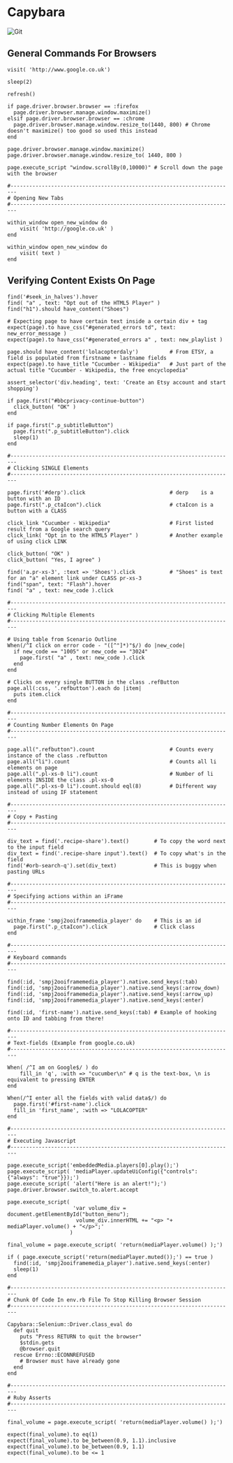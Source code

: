 # Capybara

![Git](hhttps://agiletesters.com.br/assets/uploads/files/1503668542413-eded01f4-6443-48a0-8ebe-cecd72894888-image.png)


## General Commands For Browsers

    visit( 'http://www.google.co.uk')

    sleep(2)
    
    refresh()

    if page.driver.browser.browser == :firefox
      page.driver.browser.manage.window.maximize()
    elsif page.driver.browser.browser == :chrome
      page.driver.browser.manage.window.resize_to(1440, 800) # Chrome doesn't maximize() too good so used this instead
    end

    page.driver.browser.manage.window.maximize()
    page.driver.browser.manage.window.resize_to( 1440, 800 )
    
    page.execute_script "window.scrollBy(0,10000)" # Scroll down the page with the browser
  
    #------------------------------------------------------------------------
    # Opening New Tabs
    #------------------------------------------------------------------------  

    within_window open_new_window do
        visit( 'http://google.co.uk' )
    end

    within_window open_new_window do
        visit( text )
    end

 ## Verifying Content Exists On Page
     
     
    find('#seek_in_halves').hover                       
    find( "a" , text: "Opt out of the HTML5 Player" )   
    find("h1").should have_content("Shoes")

    # Expecting page to have certain text inside a certain div + tag
    expect(page).to have_css("#generated_errors td", text: new_error_message )  
    expect(page).to have_css("#generated_errors a" , text: new_playlist )
    
    page.should have_content('lolacopterdaly')          # From ETSY, a field is populated from firstname + lastname fields
    expect(page).to have_title "Cucumber - Wikipedia"   # Just part of the actual title "Cucumber - Wikipedia, the free encyclopedia"

    assert_selector('div.heading', text: 'Create an Etsy account and start shopping') 

    if page.first("#bbcprivacy-continue-button")
      click_button( "OK" )
    end
    
    if page.first(".p_subtitleButton")
      page.first(".p_subtitleButton").click
      sleep(1)
    end

    #------------------------------------------------------------------------
    # Clicking SINGLE Elements
    #------------------------------------------------------------------------

    page.first('#derp').click                           # derp    is a button with an ID
    page.first(".p_ctaIcon").click                      # ctaIcon is a button with a CLASS

    click_link "Cucumber - Wikipedia"                   # First listed result from a Google search query
    click_link( "Opt in to the HTML5 Player" )          # Another example of using click LINK
    
    click_button( "OK" )
    click_button( "Yes, I agree" )
  
    find('a.pr-xs-3', :text => 'Shoes').click           # "Shoes" is text for an "a" element link under CLASS pr-xs-3
    find("span", text: "Flash").hover
    find( "a" , text: new_code ).click
  
    #------------------------------------------------------------------------
    # Clicking Multiple Elements
    #------------------------------------------------------------------------
  
    # Using table from Scenario Outline
    When(/^I click on error code - "([^"]*)"$/) do |new_code|
      if new_code == "1005" or new_code == "3024"
        page.first( "a" , text: new_code ).click
      end
    end

    # Clicks on every single BUTTON in the class .refButton
    page.all(:css, '.refbutton').each do |item|
      puts item.click
    end

    #------------------------------------------------------------------------
    # Counting Number Elements On Page
    #------------------------------------------------------------------------

    page.all(".refbutton").count                        # Counts every instance of the class .refbutton
    page.all("li").count                                # Counts all li elements on page
    page.all(".pl-xs-0 li").count                       # Number of li elements INSIDE the class .pl-xs-0
    page.all(".pl-xs-0 li").count.should eql(8)         # Different way instead of using IF statement                                   

    #------------------------------------------------------------------------
    # Copy + Pasting
    #------------------------------------------------------------------------

    div_text = find('.recipe-share').text()        # To copy the word next to the input field
    div_text = find('.recipe-share input').text()  # To copy what's in the field
    find('#orb-search-q').set(div_text)            # This is buggy when pasting URLs
  
    #------------------------------------------------------------------------
    # Specifying actions within an iFrame
    #------------------------------------------------------------------------

    within_frame 'smpj2ooiframemedia_player' do    # This is an id
      page.first(".p_ctaIcon").click               # Click class
    end

    #------------------------------------------------------------------------
    # Keyboard commands
    #------------------------------------------------------------------------

    find(:id, 'smpj2ooiframemedia_player').native.send_keys(:tab)
    find(:id, 'smpj2ooiframemedia_player').native.send_keys(:arrow_down)
    find(:id, 'smpj2ooiframemedia_player').native.send_keys(:arrow_up)
    find(:id, 'smpj2ooiframemedia_player').native.send_keys(:enter)
    
    find(:id, 'first-name').native.send_keys(:tab) # Example of hooking onto ID and tabbing from there!
  
    #------------------------------------------------------------------------
    # Text-fields (Example from google.co.uk)
    #------------------------------------------------------------------------

    When( /^I am on Google$/ ) do
        fill_in 'q', :with => "cucumber\n" # q is the text-box, \n is equivalent to pressing ENTER
    end
  
    When(/^I enter all the fields with valid data$/) do
      page.first('#first-name').click
      fill_in 'first_name', :with => "LOLACOPTER"
    end

    #------------------------------------------------------------------------
    # Executing Javascript
    #------------------------------------------------------------------------

    page.execute_script('embeddedMedia.players[0].play();')
    page.execute_script( 'mediaPlayer.updateUiConfig({"controls": {"always": "true"}});')
    page.execute_script( 'alert("Here is an alert!");')
    page.driver.browser.switch_to.alert.accept
    
    page.execute_script( 
                         'var volume_div = document.getElementById("button_menu");
                          volume_div.innerHTML += "<p> "+ mediaPlayer.volume() + "</p>";' 
                        )

    final_volume = page.execute_script( 'return(mediaPlayer.volume() );')

    if ( page.execute_script('return(mediaPlayer.muted());') == true )
      find(:id, 'smpj2ooiframemedia_player').native.send_keys(:enter)
      sleep(1)
    end

    #------------------------------------------------------------------------
    # Chunk Of Code In env.rb File To Stop Killing Browser Session
    #------------------------------------------------------------------------

    Capybara::Selenium::Driver.class_eval do
      def quit
        puts "Press RETURN to quit the browser"
        $stdin.gets
        @browser.quit
      rescue Errno::ECONNREFUSED
        # Browser must have already gone
      end
    end

    #------------------------------------------------------------------------
    # Ruby Asserts
    #------------------------------------------------------------------------

    final_volume = page.execute_script( 'return(mediaPlayer.volume() );')

    expect(final_volume).to eq(1)
    expect(final_volume).to be_between(0.9, 1.1).inclusive
    expect(final_volume).to be_between(0.9, 1.1)
    expect(final_volume).to be <= 1
    
    
    
    
    
    
    
    
    
    
    
    
    
    
    
